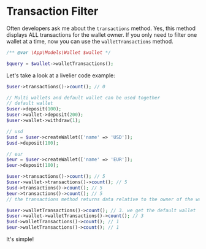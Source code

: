 # Transaction Filter

Often developers ask me about the `transactions` method.
Yes, this method displays ALL transactions for the wallet owner.
If you only need to filter one wallet at a time, now you can use the `walletTransactions` method.

```php
/** @var \App\Models\Wallet $wallet */

$query = $wallet->walletTransactions();
```

Let's take a look at a livelier code example:
```php
$user->transactions()->count(); // 0

// Multi wallets and default wallet can be used together
// default wallet
$user->deposit(100);
$user->wallet->deposit(200);
$user->wallet->withdraw(1);

// usd
$usd = $user->createWallet(['name' => 'USD']);
$usd->deposit(100);

// eur
$eur = $user->createWallet(['name' => 'EUR']);
$eur->deposit(100);

$user->transactions()->count(); // 5
$user->wallet->transactions()->count(); // 5
$usd->transactions()->count(); // 5
$eur->transactions()->count(); // 5
// the transactions method returns data relative to the owner of the wallet, for all transactions

$user->walletTransactions()->count(); // 3. we get the default wallet
$user->wallet->walletTransactions()->count(); // 3
$usd->walletTransactions()->count(); // 1
$eur->walletTransactions()->count(); // 1
```

It's simple!
